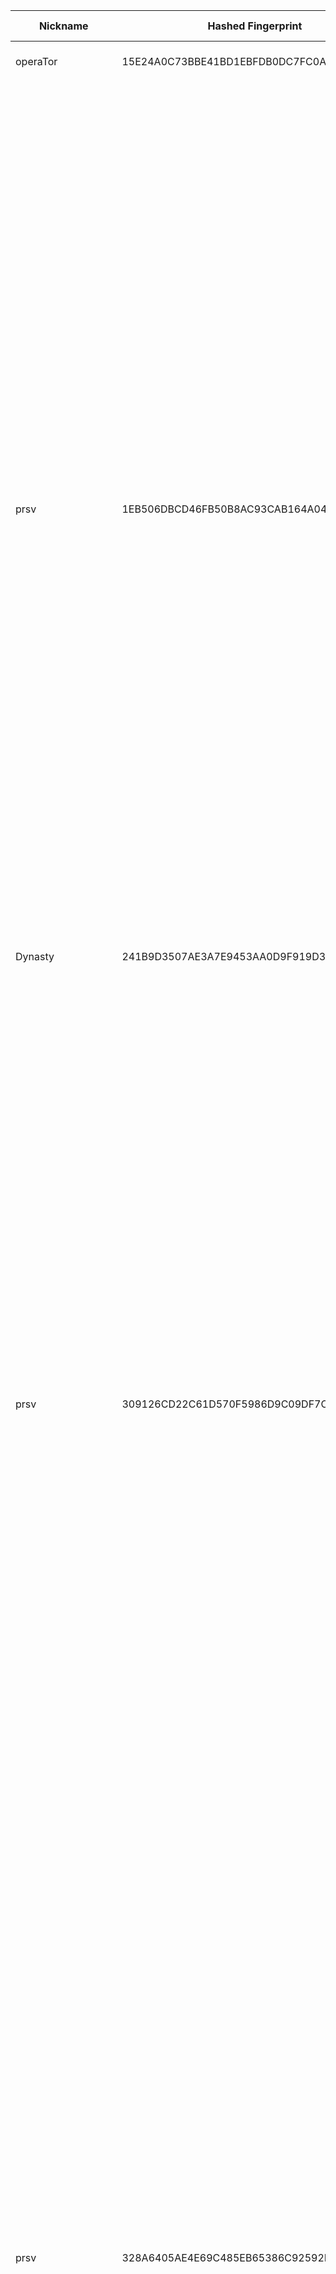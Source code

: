 | Nickname |  Hashed Fingerprint	| Or Addresses | Contact | Running | Flags | Last Seen | First Seen | Last Restarted | Advertised Bandwidth | Platform | Version | Version Status | Recommended Version | Verified hostnames | Exit policy |
|---|---|---|---|---|---|---|---|---|---|---|---|---|---|---|---|
|operaTor | 15E24A0C73BBE41BD1EBFDB0DC7FC0A4E5E82B63 | ["162.202.107.146:8443"] | torrelay_operator.isothermally@8shield.net | true | Running, V2Dir, Valid | 2025-09-23 09:00:00 | 2025-09-23 05:00:00 | 2025-09-23 04:31:41 | 0 | Tor 0.4.8.18 on Linux | 0.4.8.18 | recommended | true | N/A | ["reject *:*"]|
|prsv | 1EB506DBCD46FB50B8AC93CAB164A047145D799C | ["46.29.238.25:9200"] | email:admin[]prsv.ch url:https://prsv.ch/ proof:uri-rsa ciissversion:2 | true | Exit, Running, V2Dir, Valid | 2025-09-23 09:00:00 | 2025-09-23 04:00:00 | 2025-09-23 03:23:47 | 0 | Tor 0.4.8.18 on Linux | 0.4.8.18 | recommended | true | N/A | ["reject 0.0.0.0/8:*","reject 169.254.0.0/16:*","reject 127.0.0.0/8:*","reject 192.168.0.0/16:*","reject 10.0.0.0/8:*","reject 172.16.0.0/12:*","reject 46.29.238.25:*","accept *:43","accept *:53","accept *:79-81","accept *:194","accept *:220","accept *:389","accept *:443","accept *:531","accept *:543-544","accept *:554","accept *:563","accept *:636","accept *:706","accept *:853","accept *:873","accept *:902-904","accept *:981","accept *:989-995","accept *:1194","accept *:1220","accept *:1293","accept *:1500","accept *:1533","accept *:1677","accept *:1723","accept *:1755","accept *:1863","accept *:2082","accept *:2083","accept *:2086-2087","accept *:2095-2096","accept *:2102-2104","accept *:3128","accept *:3690","accept *:4321","accept *:4643","accept *:5050","accept *:5190","accept *:5222-5223","accept *:5228","accept *:6660-6669","accept *:6679","accept *:6697","accept *:8000","accept *:8008","accept *:8074","accept *:8080","accept *:8082","accept *:8087-8088","accept *:8332-8333","accept *:8443","accept *:8888","accept *:9418","accept *:9999","accept *:10000","accept *:11371","accept *:19294","accept *:19638","accept *:50002","accept *:64738","reject *:*"]|
|Dynasty | 241B9D3507AE3A7E9453AA0D9F919D3498252FD1 | ["87.106.173.70:443","[2a01:239:221:2c00::1]:443"] | tor-relays.vigorous417@aleeas.com | false | Running, V2Dir, Valid | 2025-09-23 00:00:00 | 2025-09-23 00:00:00 | 2025-09-22 23:35:52 | 253952 | Tor 0.4.8.16 on Linux | 0.4.8.16 | recommended | true | ["ip87-106-173-70.pbiaas.com"] | ["reject *:*"]|
|prsv | 309126CD22C61D570F5986D9C09DF7C02FE5C4D6 | ["46.29.238.25:9300"] | email:admin[]prsv.ch url:https://prsv.ch/ proof:uri-rsa ciissversion:2 | true | Exit, Running, V2Dir, Valid | 2025-09-23 09:00:00 | 2025-09-23 04:00:00 | 2025-09-23 03:23:51 | 0 | Tor 0.4.8.18 on Linux | 0.4.8.18 | recommended | true | N/A | ["reject 0.0.0.0/8:*","reject 169.254.0.0/16:*","reject 127.0.0.0/8:*","reject 192.168.0.0/16:*","reject 10.0.0.0/8:*","reject 172.16.0.0/12:*","reject 46.29.238.25:*","accept *:43","accept *:53","accept *:79-81","accept *:194","accept *:220","accept *:389","accept *:443","accept *:531","accept *:543-544","accept *:554","accept *:563","accept *:636","accept *:706","accept *:853","accept *:873","accept *:902-904","accept *:981","accept *:989-995","accept *:1194","accept *:1220","accept *:1293","accept *:1500","accept *:1533","accept *:1677","accept *:1723","accept *:1755","accept *:1863","accept *:2082","accept *:2083","accept *:2086-2087","accept *:2095-2096","accept *:2102-2104","accept *:3128","accept *:3690","accept *:4321","accept *:4643","accept *:5050","accept *:5190","accept *:5222-5223","accept *:5228","accept *:6660-6669","accept *:6679","accept *:6697","accept *:8000","accept *:8008","accept *:8074","accept *:8080","accept *:8082","accept *:8087-8088","accept *:8332-8333","accept *:8443","accept *:8888","accept *:9418","accept *:9999","accept *:10000","accept *:11371","accept *:19294","accept *:19638","accept *:50002","accept *:64738","reject *:*"]|
|prsv | 328A6405AE4E69C485EB65386C92592FCED05EBF | ["46.29.238.25:9000"] | email:admin[]prsv.ch url:https://prsv.ch/ proof:uri-rsa ciissversion:2 | true | Exit, Running, V2Dir, Valid | 2025-09-23 09:00:00 | 2025-09-23 04:00:00 | 2025-09-23 03:23:42 | 0 | Tor 0.4.8.18 on Linux | 0.4.8.18 | recommended | true | N/A | ["reject 0.0.0.0/8:*","reject 169.254.0.0/16:*","reject 127.0.0.0/8:*","reject 192.168.0.0/16:*","reject 10.0.0.0/8:*","reject 172.16.0.0/12:*","reject 46.29.238.25:*","accept *:43","accept *:53","accept *:79-81","accept *:194","accept *:220","accept *:389","accept *:443","accept *:531","accept *:543-544","accept *:554","accept *:563","accept *:636","accept *:706","accept *:853","accept *:873","accept *:902-904","accept *:981","accept *:989-995","accept *:1194","accept *:1220","accept *:1293","accept *:1500","accept *:1533","accept *:1677","accept *:1723","accept *:1755","accept *:1863","accept *:2082","accept *:2083","accept *:2086-2087","accept *:2095-2096","accept *:2102-2104","accept *:3128","accept *:3690","accept *:4321","accept *:4643","accept *:5050","accept *:5190","accept *:5222-5223","accept *:5228","accept *:6660-6669","accept *:6679","accept *:6697","accept *:8000","accept *:8008","accept *:8074","accept *:8080","accept *:8082","accept *:8087-8088","accept *:8332-8333","accept *:8443","accept *:8888","accept *:9418","accept *:9999","accept *:10000","accept *:11371","accept *:19294","accept *:19638","accept *:50002","accept *:64738","reject *:*"]|
|Unnamed | 41F39FE74D79B92F841F38A405860BEA88239D30 | ["81.183.223.71:9001"] | N/A | true | Running, V2Dir, Valid | 2025-09-23 09:00:00 | 2025-09-23 06:00:00 | 2025-09-23 05:45:16 | 107520 | Tor 0.4.8.18 on Linux | 0.4.8.18 | recommended | true | ["dsl51B7DF47.fixip.t-online.hu"] | ["reject *:*"]|
|prsv | 4F73A0B952ADA6C9676BBCE9F172ECF18DE1F396 | ["46.29.238.25:9100"] | email:admin[]prsv.ch url:https://prsv.ch/ proof:uri-rsa ciissversion:2 | true | Exit, Running, V2Dir, Valid | 2025-09-23 09:00:00 | 2025-09-23 04:00:00 | 2025-09-23 03:23:45 | 0 | Tor 0.4.8.18 on Linux | 0.4.8.18 | recommended | true | N/A | ["reject 0.0.0.0/8:*","reject 169.254.0.0/16:*","reject 127.0.0.0/8:*","reject 192.168.0.0/16:*","reject 10.0.0.0/8:*","reject 172.16.0.0/12:*","reject 46.29.238.25:*","accept *:43","accept *:53","accept *:79-81","accept *:194","accept *:220","accept *:389","accept *:443","accept *:531","accept *:543-544","accept *:554","accept *:563","accept *:636","accept *:706","accept *:853","accept *:873","accept *:902-904","accept *:981","accept *:989-995","accept *:1194","accept *:1220","accept *:1293","accept *:1500","accept *:1533","accept *:1677","accept *:1723","accept *:1755","accept *:1863","accept *:2082","accept *:2083","accept *:2086-2087","accept *:2095-2096","accept *:2102-2104","accept *:3128","accept *:3690","accept *:4321","accept *:4643","accept *:5050","accept *:5190","accept *:5222-5223","accept *:5228","accept *:6660-6669","accept *:6679","accept *:6697","accept *:8000","accept *:8008","accept *:8074","accept *:8080","accept *:8082","accept *:8087-8088","accept *:8332-8333","accept *:8443","accept *:8888","accept *:9418","accept *:9999","accept *:10000","accept *:11371","accept *:19294","accept *:19638","accept *:50002","accept *:64738","reject *:*"]|
|odin | 556690BF3AEC04F687EA6D080239EBC0AA5D4467 | ["128.140.58.110:9001","[2a01:4f8:c17:7d57::1]:9001"] | odins-eye.uncivil444@passmail.net | false | Running, Valid | 2025-09-23 00:00:00 | 2025-09-23 00:00:00 | 2025-09-22 23:16:15 | 0 | Tor 0.4.8.16 on Linux | 0.4.8.16 | recommended | true | ["static.110.58.140.128.clients.your-server.de"] | ["reject *:*"]|
|Dynasty | 55C067F808A073F8B914FAC212EB4D677FB21712 | ["87.106.173.70:443","[2a01:239:221:2c00::1]:443"] | tor-relays.vigorous417@aleeas.com | false | Running, V2Dir, Valid | 2025-09-23 00:00:00 | 2025-09-23 00:00:00 | 2025-09-22 23:49:08 | 253952 | Tor 0.4.8.16 on Linux | 0.4.8.16 | recommended | true | ["ip87-106-173-70.pbiaas.com"] | ["reject *:*"]|
|01010101 | B3068B66A4BCCFA06C2353399308BF349A6531B2 | ["89.217.61.72:9001"] | torproject.barcan@simplelogin.co | true | Running, V2Dir, Valid | 2025-09-23 09:00:00 | 2025-09-23 00:00:00 | 2025-09-22 23:34:30 | 0 | Tor 0.4.8.18 on Linux | 0.4.8.18 | recommended | true | ["adsl-89-217-61-72.adslplus.ch"] | ["reject *:*"]|
|FuckLawEnforcment | C23C1756D3C16721779D342D4603C389D2829463 | ["178.211.147.20:9001"] | Stand together against the cops and FBI contact: quidonetwork@gmail.com | true | Running, V2Dir, Valid | 2025-09-23 09:00:00 | 2025-09-23 00:00:00 | 2025-09-22 23:23:11 | 5865797 | Tor 0.4.8.18 on Linux | 0.4.8.18 | recommended | true | N/A | ["reject *:*"]|
|PhantomRoute | C4DA930056E44C80C57F4BA7900A1EF91C95A356 | ["81.96.115.110:9001"] | N/A | true | Running, V2Dir, Valid | 2025-09-23 09:00:00 | 2025-09-23 09:00:00 | 2025-09-23 08:32:21 | 0 | Tor 0.4.8.17 on Linux | 0.4.8.17 | recommended | true | ["brig-19-b2-v4wan-169174-cust877.vm14.cable.virginm.net"] | ["reject *:*"]|
|cmcv344diocrelay | C61B38638656DA3D1D2BF49A383E8C0A8A5300E8 | ["142.93.85.37:9001"] | cmcv10344@proton.me | true | Running, Valid | 2025-09-23 09:00:00 | 2025-09-23 02:00:00 | 2025-09-23 07:32:47 | 0 | Tor 0.4.8.18 on Linux | 0.4.8.18 | recommended | true | N/A | ["reject *:*"]|
|Dynasty | EA718F50AF72495882F289AFD1B36E28AB0B5216 | ["87.106.173.70:443","[2a01:239:221:2c00::1]:443"] | tor-relays.vigorous417@aleeas.com | false | Running, V2Dir, Valid | 2025-09-23 00:00:00 | 2025-09-23 00:00:00 | 2025-09-22 23:42:31 | 253952 | Tor 0.4.8.16 on Linux | 0.4.8.16 | recommended | true | ["ip87-106-173-70.pbiaas.com"] | ["reject *:*"]|
